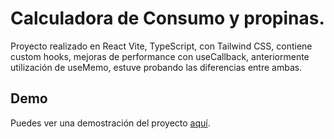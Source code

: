 # Calculadora de Consumo y propinas.

Proyecto realizado en React Vite, TypeScript, con Tailwind CSS, contiene custom hooks, mejoras de performance con useCallback, anteriormente utilización de useMemo, estuve probando las diferencias entre ambas.

## Demo

Puedes ver una demostración del proyecto [aquí](https://calculadorapropinasla.netlify.app/).
